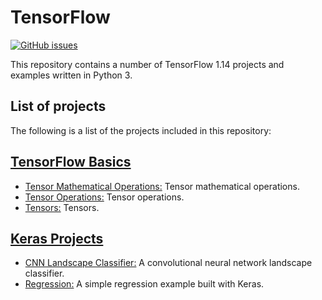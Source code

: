 # TensorFlow
[![GitHub issues](https://img.shields.io/github/issues/Carla-de-Beer/TensorFlow.svg?style=flat-square)](https://github.com/Carla-de-Beer/TensorFlow/issues)

This repository contains a number of TensorFlow 1.14 projects and examples written in Python 3.

## List of projects

The following is a list of the projects included in this repository:

## [TensorFlow Basics](https://github.com/Carla-de-Beer/TensorFlow/tree/development/Tensorflow%20Basics)
* [Tensor Mathematical Operations:](https://github.com/Carla-de-Beer/TensorFlow/tree/development/TensorFlow%20Basics/Tensor%20Mathematical%20Operations) Tensor mathematical operations.
* [Tensor Operations:](https://github.com/Carla-de-Beer/TensorFlow/tree/development/TensorFlow%20Basics/Tensor%20Operations) Tensor operations.
* [Tensors:](https://github.com/Carla-de-Beer/TensorFlow/tree/development/TensorFlow%20Basics/Tensors) Tensors.

## [Keras Projects](https://github.com/Carla-de-Beer/TensorFlow/tree/development/Keras%20Projects/)
* [CNN Landscape Classifier:](https://github.com/Carla-de-Beer/TensorFlow/tree/development/Keras%20Projects/CNN%20Landscape%20Classifier) A convolutional neural network landscape classifier.
* [Regression:](https://github.com/Carla-de-Beer/TensorFlow/tree/development/Keras%20Projects/Regression) A simple regression example built with Keras.